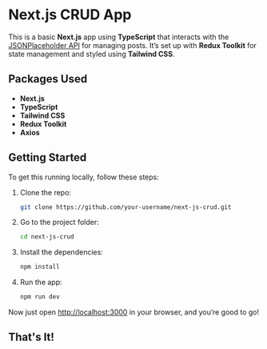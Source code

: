 # Next.js CRUD App

This is a basic **Next.js** app using **TypeScript** that interacts with the [JSONPlaceholder API](https://jsonplaceholder.typicode.com/) for managing posts. It’s set up with **Redux Toolkit** for state management and styled using **Tailwind CSS**.

## Packages Used

- **Next.js**
- **TypeScript**
- **Tailwind CSS**
- **Redux Toolkit**
- **Axios**

## Getting Started

To get this running locally, follow these steps:

1. Clone the repo:

   ```bash
   git clone https://github.com/your-username/next-js-crud.git
   ```

2. Go to the project folder:

   ```bash
   cd next-js-crud
   ```

3. Install the dependencies:

   ```bash
   npm install
   ```

4. Run the app:

   ```bash
   npm run dev
   ```

Now just open [http://localhost:3000](http://localhost:3000) in your browser, and you’re good to go!

## That's It!
